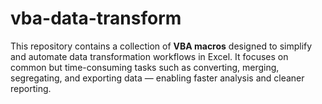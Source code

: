 # vba-data-transform
This repository contains a collection of **VBA macros** designed to simplify and automate data transformation workflows in Excel.   It focuses on common but time-consuming tasks such as converting, merging, segregating, and exporting data — enabling faster analysis and cleaner reporting.  
